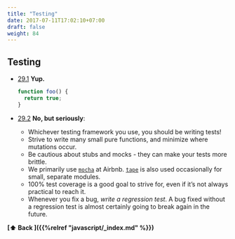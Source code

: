 ```yaml
---
title: "Testing"
date: 2017-07-11T17:02:10+07:00
draft: false
weight: 84
---
```


## Testing

  - [29.1](#testing--yup) **Yup.**

    ```javascript
    function foo() {
      return true;
    }
    ```

  - [29.2](#testing--for-real) **No, but seriously**:
    - Whichever testing framework you use, you should be writing tests!
    - Strive to write many small pure functions, and minimize where mutations occur.
    - Be cautious about stubs and mocks - they can make your tests more brittle.
    - We primarily use [`mocha`](https://www.npmjs.com/package/mocha) at Airbnb. [`tape`](https://www.npmjs.com/package/tape) is also used occasionally for small, separate modules.
    - 100% test coverage is a good goal to strive for, even if it’s not always practical to reach it.
    - Whenever you fix a bug, _write a regression test_. A bug fixed without a regression test is almost certainly going to break again in the future.

**[⬆ Back ]({{%relref "javascript/_index.md" %}})**
